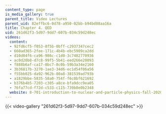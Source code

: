 ```yaml
---
content_type: page
is_media_gallery: true
parent_title: Video Lectures
parent_uid: 82effbc6-0d78-a950-02bb-b94bd88aa16a
title: Chapter 4. QED
uid: 261d62f3-5d97-9dd7-607b-034c59d248ec
videos:
  content:
  - 92fd6cf5-f053-8f5b-0bff-c2937347cec2
  - 660ad365-2fee-171c-4b4b-ebc5909ca2dd
  - d10d04f6-ca96-986c-c1d0-3c7482770936
  - ac0d20b8-d7c8-99f5-5b41-eed266e20093
  - f888b6af-ca17-0bc7-8c0b-59b3a34e2160
  - 3b36817b-3270-1ae3-34d6-ec1d54f06a56
  - f55bb025-da92-962b-80a8-381539ad793b
  - a1829bbe-5835-58a0-754f-f6c0bf621692
  - b376b4b5-7203-c305-a8ce-bfa9dcc9ea05
  - 76fa77cd-f72d-c533-c115-739b8e0b2348
  website: 8-701-introduction-to-nuclear-and-particle-physics-fall-2020
---
```



{{< video-gallery "261d62f3-5d97-9dd7-607b-034c59d248ec" >}}

